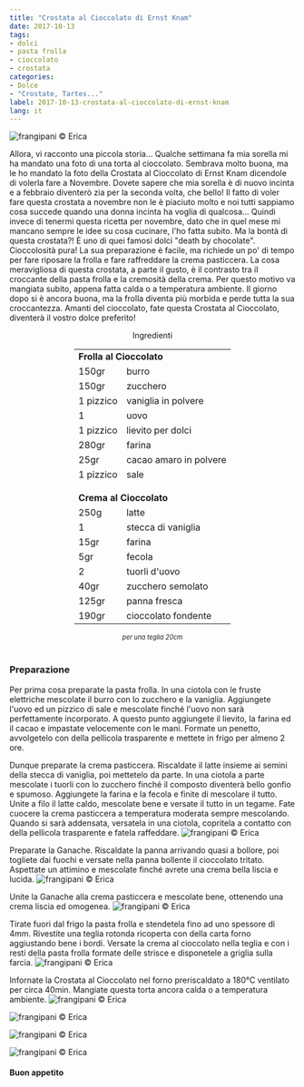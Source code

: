 ```yaml
---
title: "Crostata al Cioccolato di Ernst Knam"
date: 2017-10-13
tags:
- dolci 
- pasta frolla
- cioccolato
- crostata
categories:
- Dolce
- "Crostate, Tartes..."
label: 2017-10-13-crostata-al-cioccolato-di-ernst-knam
lang: it 
---
```

![](header.jpg "frangipani © Erica")

Allora, vi racconto una piccola storia... Qualche settimana fa mia sorella mi ha mandato una foto di una torta al cioccolato. Sembrava molto buona, ma le ho mandato la foto della Crostata al Cioccolato di Ernst Knam dicendole di volerla fare a Novembre. Dovete sapere che mia sorella è di nuovo incinta e a febbraio diventerò zia per la seconda volta, che bello! Il fatto di voler fare questa crostata a novembre non le è piaciuto molto e noi tutti sappiamo cosa succede quando una donna incinta ha voglia di qualcosa... Quindi invece di tenermi questa ricetta per novembre, dato che in quel mese mi mancano sempre le idee su cosa cucinare, l'ho fatta subito. Ma la bontà di questa crostata?! È uno di quei famosi dolci "death by chocolate". Cioccolosità pura! La sua preparazione è facile, ma richiede un po' di tempo per fare riposare la frolla e fare raffreddare la crema pasticcera. La cosa meravigliosa di questa crostata, a parte il gusto, è il contrasto tra il croccante della pasta frolla e la cremosità della crema. Per questo motivo va mangiata subito, appena fatta calda o a temperatura ambiente. Il giorno dopo si è ancora buona, ma la frolla diventa più morbida e perde tutta la sua croccantezza. Amanti del cioccolato, fate questa Crostata al Cioccolato, diventerà il vostro dolce preferito!

<div id="wrapper" style="text-align: center">
  <div id="yourdiv" style="display: inline-block;">
    <div class="ingredients">
      <div class="ingredients-title">Ingredienti</div>
           <table>
        <tbody>
          <tr>
            <td colspan="2"><b>Frolla al Cioccolato</b></td>
          </tr>
          <tr>
            <td>150gr</td>
            <td>burro</td>
          </tr>
          <tr>
            <td>150gr</td>
            <td>zucchero</td>
          </tr>
          <tr>
            <td>1 pizzico</td>
            <td>vaniglia in polvere</td>
          </tr>
          <tr>
            <td>1</td>
            <td>uovo</td>
          </tr>
          <tr>
            <td>1 pizzico</td>
            <td>lievito per dolci</td>
          </tr>
          <tr>
            <td>280gr</td>
            <td>farina</td>
          </tr>
          <tr>
            <td>25gr</td>
            <td>cacao amaro in polvere</td>
           </tr>
          <tr>
            <td>1 pizzico</td>
            <td>sale</td>
          </tr>
          <tr style="height: 15px;"></tr>
          <tr>          
            <td colspan="2"><b>Crema al Cioccolato</b></td>
          </tr>
          <tr>
            <td>250g</td>
            <td>latte</td>
          </tr>
          <tr>
            <td>1</td>
            <td>stecca di vaniglia</td>
          </tr>
          <tr>
            <td>15gr</td>
            <td>farina</td>
          </tr>
          <tr>
            <td>5gr</td>
            <td>fecola</td>
          </tr>
          <tr>
            <td>2</td>
            <td>tuorli d'uovo</td>
          </tr>
          <tr>
            <td>40gr</td>
            <td>zucchero semolato</td>
          </tr>
          <tr>
            <td>125gr</td>
            <td>panna fresca</td>
           </tr>
          <tr>
            <td>190gr</td>
            <td>cioccolato fondente</td>
          </tr>
        </tbody>
      </table>
      <i class="pull-right" style="font-size: 80%;">per una teglia 20cm</i>
      <br></br>
    </div>
  </div>
</div>


<h3>
  <font color="grey">
    <i class="fa-solid fa-gears"></i>
  </font> Preparazione
</h3>

Per prima cosa preparate la pasta frolla. In una ciotola con le fruste elettriche mescolate il burro con lo zucchero e la vaniglia. Aggiungete l'uovo ed un pizzico di sale e mescolate finché l'uovo non sarà perfettamente incorporato. A questo punto aggiungete il lievito, la farina ed il cacao e impastate velocemente con le mani. Formate un penetto, avvolgetelo con della pellicola trasparente e mettete in frigo per almeno 2 ore.

Dunque preparate la crema pasticcera. Riscaldate il latte insieme ai semini della stecca di vaniglia, poi mettetelo da parte. In una ciotola a parte mescolate i tuorli con lo zucchero finché il composto diventerà bello gonfio e spumoso. Aggiungete la farina e la fecola e finite di mescolare il tutto. Unite a filo il latte caldo, mescolate bene e versate il tutto in un tegame. Fate cuocere la crema pasticcera a temperatura moderata sempre mescolando. Quando si sarà addensata, versatela in una ciotola, copritela a contatto con della pellicola trasparente e fatela raffeddare.
![](cremapasticcera.jpg "frangipani © Erica")

Preparate la Ganache. Riscaldate la panna arrivando quasi a bollore, poi togliete dai fuochi e versate nella panna bollente il cioccolato tritato. Aspettate un attimino e mescolate finché avrete una crema bella liscia e lucida.
![](ganache.jpg "frangipani © Erica")

Unite la Ganache alla crema pasticcera e mescolate bene, ottenendo una crema liscia ed omogenea.
![](farcia.jpg "frangipani © Erica")

Tirate fuori dal frigo la pasta frolla e stendetela fino ad uno spessore di 4mm. Rivestite una teglia rotonda ricoperta con della carta forno aggiustando bene i bordi. Versate la crema al cioccolato nella teglia e con i resti della pasta frolla formate delle strisce e disponetele a griglia sulla farcia.
![](teglia2.jpg "frangipani © Erica")

Infornate la Crostata al Cioccolato nel forno preriscaldato a 180°C ventilato per circa 40min. Mangiate questa torta ancora calda o a temperatura ambiente.
![](risultato1.jpg "frangipani © Erica")

![](risultato2.jpg "frangipani © Erica")

![](risultato3.jpg "frangipani © Erica")

![](risultato4.jpg "frangipani © Erica")

<h4>Buon appetito
  <font color="red">
    <i class="fa-regular fa-face-smile"></i>
  </font>
</h4>